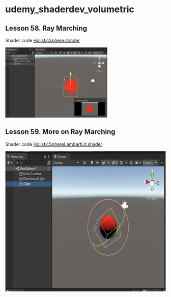 # udemy_shaderdev_volumetric

## Lesson 58. Ray Marching

Shader code [HolisticSphere.shader](HolisticSphere.shader)

<img src="images/raymarch_sphere.png" width="320" height="220"/>

## Lesson 59. More on Ray Marching

Shader code [HolisticSphereLambertLit.shader](HolisticSphereLambertLit.shader)

<img src="images/sphere_lambert_lit.png" width="692" height="440"/>